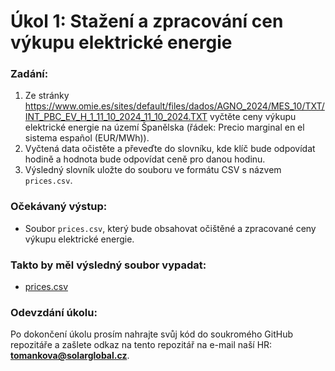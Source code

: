 # Úkol 1: Stažení a zpracování cen výkupu elektrické energie
### Zadání:
1. Ze stránky https://www.omie.es/sites/default/files/dados/AGNO_2024/MES_10/TXT/INT_PBC_EV_H_1_11_10_2024_11_10_2024.TXT vyčtěte ceny výkupu elektrické energie na území Španělska (řádek: Precio marginal en el sistema español (EUR/MWh)).
2. Vyčtená data očistěte a převeďte do slovníku, kde klíč bude odpovídat hodině a hodnota bude odpovídat ceně pro danou hodinu.
3. Výsledný slovník uložte do souboru ve formátu CSV s názvem `prices.csv`.

### Očekávaný výstup:
- Soubor `prices.csv`, který bude obsahovat očištěné a zpracované ceny výkupu elektrické energie.

### Takto by měl výsledný soubor vypadat:
- [prices.csv](./prices.csv)

### Odevzdání úkolu:
Po dokončení úkolu prosím nahrajte svůj kód do soukromého GitHub repozitáře a zašlete odkaz na tento repozitář na e-mail naší HR: **tomankova@solarglobal.cz**.
